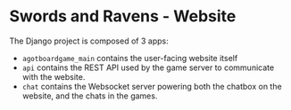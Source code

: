 # Swords and Ravens - Website

The Django project is composed of 3 apps:

* `agotboardgame_main` contains the user-facing website itself
* `api` contains the REST API used by the game server to communicate with the website.
* `chat` contains the Websocket server powering both the chatbox on the website, and the chats in the games.